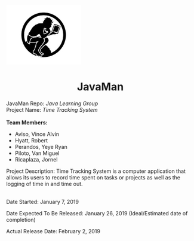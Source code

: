 <span align="left">
<img src="doc/java_option2.jpg" alt="java man with tablet">
</span>
<h1 align="center">JavaMan</h1>
<div>
      <span>JavaMan Repo:</span> 
      <i>Java Learning Group</i>
      <br/>
      <span>Project Name:</span> 
      <i>Time Tracking System</i>
</div>
<br/>
<strong>Team Members:</strong> 
<ul>
  <li>Aviso, Vince Alvin</li> 
  <li> Hyatt, Robert </li> 
  <li> Perandos, Yeye Ryan</li> 
  <li>  Piloto, Van Miguel</li> 
  <li>  Ricaplaza, Jornel</li> 
</ul>
<div>
Project Description: Time Tracking System is a computer application that allows its users to record time spent on tasks or projects as well as the logging of time in and time out.
</div>
<br/>
<div>
<p>Date Started: January 7, 2019</p>
<p>Date Expected To Be Released: January 26, 2019 (Ideal/Estimated date of completion)</p>
<p>Actual Release Date: February 2, 2019</p>
</div>
